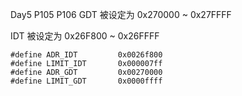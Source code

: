 Day5 P105 P106 
GDT 被设定为 0x270000 ~ 0x27FFFF

IDT 被设定为 0x26F800 ~ 0x26FFFF
```
#define ADR_IDT			0x0026f800
#define LIMIT_IDT		0x000007ff
#define ADR_GDT			0x00270000
#define LIMIT_GDT		0x0000ffff
```